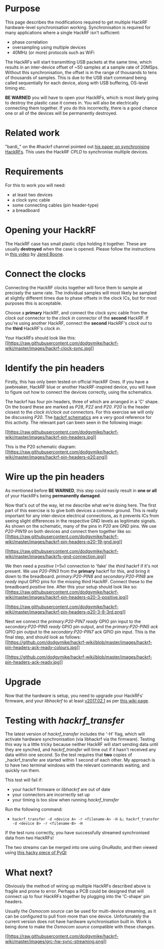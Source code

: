 # Purpose
This page describes the modifications required to get multiple HackRF hardware-level synchronisation working. Synchronisation is required for many applications where a single HackRF isn't sufficient:
* phase correlation
* oversampling using multiple devices
* 40MHz (or more) protocols such as WiFi

The HackRFs will start transmitting USB packets at the same time, which results in an inter-device offset of ~50 samples at a sample rate of 20MSps. Without this synchronisation, the offset is in the range of thousands to tens of thousands of samples. This is due to the USB start command being called sequentially for each device, along with USB buffering, OS-level timing etc. 

**BE WARNED** you will have to open your HackRFs, which is most likely going to destroy the plastic case it comes in. You will also be electrically connecting them together. If you do this incorrectly, there is a good chance one or all of the devices will be permanently destroyed.

# Related work
"bardi_" on the #hackrf channel pointed out [his paper on synchronising HackRFs](http://spcomnav.uab.es/docs/conferences/Bartolucci_NAVITEC_2016.pdf). This uses the HackRF _CPLD_ to synchronise multiple devices.

# Requirements
For this to work you will need:
* at least two devices
* a clock sync cable
* some connecting cables (pin header-type)
* a breadboard

# Opening your HackRF
The HackRF case has small plastic clips holding it together. These are usually **destroyed** when the case is opened. Please follow the instructions in [this video](https://www.youtube.com/watch?v=zuXJtpTSEJM) by [Jared Boone](https://twitter.com/sharebrained).

# Connect the clocks
Connecting the HackRF clocks together will force them to sample at precisely the same rate. The individual samples will most likely be sampled at slightly different times due to phase offsets in the clock ICs, but for most purposes this is acceptable.

Choose a **primary** HackRF, and connect the clock sync cable from the _clock out_ connector to the _clock in_ connector of the **second** HackRF. If you're using another HackRF, connect the **second** HackRF's _clock out_ to the **third** HackRF's _clock in_.

Your HackRFs should look like this:
[[https://raw.githubusercontent.com/dodgymike/hackrf-wiki/master/images/hackrf-clock-sync.jpg]]

# Identify the pin headers
Firstly, this has only been tested on official HackRF Ones. If you have a jawbreaker, HackRF blue or another HackRF-inspired device, you will have to figure out how to connect the devices correctly, using the schematics.

The hackrf has four pin headers, three of which are arranged in a 'C' shape. On the board these are marked as _P28_, _P22_ and _P20_. _P20_ is the header closest to the _clock in_/_clock out_ connectors. For this exercise we will only be discussing _P20_. The [hackrf schematics](https://github.com/mossmann/hackrf/tree/master/hardware/hackrf-one) are a very good reference for this activity. The relevant part can been seen in the following image:

[[https://raw.githubusercontent.com/dodgymike/hackrf-wiki/master/images/hackrf-pin-headers.jpg]]

This is the P20 schematic diagram:
[[https://raw.githubusercontent.com/dodgymike/hackrf-wiki/master/images/hackrf-pin-headers-p20.png]]


# Wire up the pin headers
As mentioned before **BE WARNED**, this step could easily result in **one or all** of your HackRFs being **permanently damaged**.

Now that's out of the way, let me describe what we're doing here. The first part of this exercise is to give both devices a common ground. This is really important for any inter-device electrical connections, as it prevents ICs from seeing slight differences in the respective GND levels as legitimate signals. As shown on the schematic, many of the pins in _P20_ are GND pins. We use _P20-PIN19_ on both devices and connect them together like so:
[[https://raw.githubusercontent.com/dodgymike/hackrf-wiki/master/images/hackrf-pin-headers-p20-19-gnd.jpg]]

[[https://raw.githubusercontent.com/dodgymike/hackrf-wiki/master/images/hackrfs-gnd-connection.jpg]]

We then need a _positive_ (+5v) connection to 'fake' the _third_ hackrf if it's not present. We use _P20-PIN3_ from the **primary** hackrf for this, and bring it down to the breadboard. _primary:P20-PIN8_ and _secondary:P20-PIN8_ are _ready_ input GPIO pins for the missing third HackRF. Connect these to the breadboard _positive_ line. After this your setup should look like so:
[[https://raw.githubusercontent.com/dodgymike/hackrf-wiki/master/images/hackrf-pin-headers-p20-3-positive.jpg]]

[[https://raw.githubusercontent.com/dodgymike/hackrf-wiki/master/images/hackrf-pin-headers-p20-3-8-3rd.png]]

Next we connect the _primary:P20-PIN7_ _ready_ GPIO pin input to the _secondary:P20-PIN5_ _ready_ GPIO pin output, and the _primary:P20-PIN5_ _ack_ GPIO pin output to the _secondary:P20-PIN7_ ack GPIO pin input. This is the final step, and should look as follows:
[[https://github.com/dodgymike/hackrf-wiki/blob/master/images/hackrf-pin-headers-ack-ready-colours.jpg]]

[[https://github.com/dodgymike/hackrf-wiki/blob/master/images/hackrf-pin-headers-ack-ready.jpg]]

# Upgrade
Now that the hardware is setup, you need to upgrade your HackRFs' firmware, and your _libhackrf_ to at least [v2017.02.1](https://github.com/mossmann/hackrf/releases/tag/v2017.02.1) as per [this wiki page](https://github.com/mossmann/hackrf/wiki/Updating-Firmware).

# Testing with _hackrf_transfer_
The latest version of _hackrf_transfer_ includes the '-H' flag, which will activate hardware synchronisation (via libhackrf via the firmware). Testing this way is a little tricky because neither HackRF will start sending  data until they are synched, and _hackrf_transfer_ will time out if it hasn't received any data within one second. So the test requires that **two** copies of _hackrf_transfer are started within 1 second of each other. My approach is to have two terminal windows with the relevant commands waiting, and quickly run them.

This test will fail if:
* your hackrf firmware or _libhackrf_ are out of date
* your connectors are incorrectly set up
* your timing is too slow when running _hackrf_transfer_

Run the following command:
* `hackrf_transfer -d <device A> -r <filename-A> -H &; hackrf_transfer -d <device B> -r <filename-B> -H`

If the test runs correctly, you have successfully streamed synchronised data from two HackRFs!

The two streams can be merged into one using _GnuRadio_, and then viewed using [this hacky piece of PyQt](https://github.com/dodgymike/direction-finding/blob/master/decode_remote_dual_stream.py)

# What next?
Obviously the method of wiring up multiple HackRFs described above is fragile and prone to error. Perhaps a PCB could be designed that will connect up to four HackRFs together by plugging into the 'C-shape' pin headers.
 
Usually the _Osmocom source_ can be used for multi-device streaming, as it can be configured to pull from more than one device. Unfortunately the current version does not have hardware synchronisation built in. Work is being done to make the _Osmocom source_ compatible with these changes.

[[https://raw.githubusercontent.com/dodgymike/hackrf-wiki/master/images/grc-hw-sync-streaming.png]]

